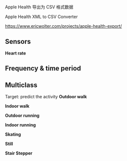 # 
Apple Health 导出为 CSV 格式数据

Apple Health XML to CSV Converter

https://www.ericwolter.com/projects/apple-health-export/



## Sensors
**Heart rate**


## Frequency & time period  

## Multiclass
Target: predict the activity
**Outdoor walk**

**Indoor walk**

**Outdoor running**

**Indoor running**

**Skating**

**Still**

**Stair Stepper**


